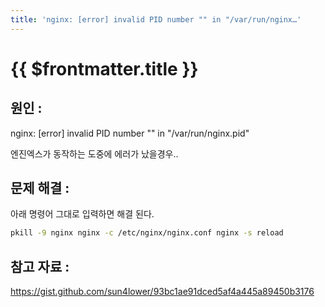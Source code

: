 ```yaml
---
title: 'nginx: [error] invalid PID number "" in "/var/run/nginx…'
---
```


# {{ $frontmatter.title }}


## 원인 :

nginx: [error] invalid PID number "" in "/var/run/nginx.pid"

엔진엑스가 동작하는 도중에 에러가 났을경우..



## 문제 해결 :

아래 명령어 그대로 입력하면 해결 된다.

```bash
pkill -9 nginx nginx -c /etc/nginx/nginx.conf nginx -s reload
```


## 참고 자료 :

https://gist.github.com/sun4lower/93bc1ae91dced5af4a445a89450b3176